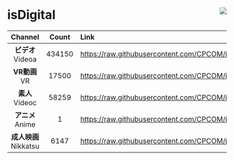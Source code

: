 # isDigital <img align="right" src="https://img.shields.io/github/last-commit/CPCOM/isDigital"/>  
  
| Channel | Count | Link |  
| :-----: | :---: | :--- |  
|**ビデオ**<br />Videoa | 434150 | https://raw.githubusercontent.com/CPCOM/isDigital/main/Videoa.txt |  
|**VR動画**<br />VR | 17500 | https://raw.githubusercontent.com/CPCOM/isDigital/main/VR.txt |  
|**素人**<br />Videoc | 58259 | https://raw.githubusercontent.com/CPCOM/isDigital/main/Videoc.txt |  
|**アニメ**<br />Anime | 1 | https://raw.githubusercontent.com/CPCOM/isDigital/main/Anime.txt |  
|**成人映画**<br />Nikkatsu | 6147 | https://raw.githubusercontent.com/CPCOM/isDigital/main/Nikkatsu.txt |  